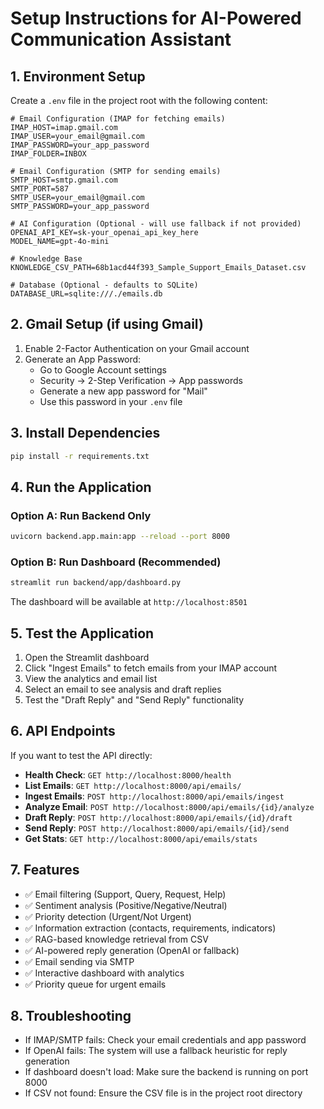 # Setup Instructions for AI-Powered Communication Assistant

## 1. Environment Setup

Create a `.env` file in the project root with the following content:

```env
# Email Configuration (IMAP for fetching emails)
IMAP_HOST=imap.gmail.com
IMAP_USER=your_email@gmail.com
IMAP_PASSWORD=your_app_password
IMAP_FOLDER=INBOX

# Email Configuration (SMTP for sending emails)
SMTP_HOST=smtp.gmail.com
SMTP_PORT=587
SMTP_USER=your_email@gmail.com
SMTP_PASSWORD=your_app_password

# AI Configuration (Optional - will use fallback if not provided)
OPENAI_API_KEY=sk-your_openai_api_key_here
MODEL_NAME=gpt-4o-mini

# Knowledge Base
KNOWLEDGE_CSV_PATH=68b1acd44f393_Sample_Support_Emails_Dataset.csv

# Database (Optional - defaults to SQLite)
DATABASE_URL=sqlite:///./emails.db
```

## 2. Gmail Setup (if using Gmail)

1. Enable 2-Factor Authentication on your Gmail account
2. Generate an App Password:
   - Go to Google Account settings
   - Security → 2-Step Verification → App passwords
   - Generate a new app password for "Mail"
   - Use this password in your `.env` file

## 3. Install Dependencies

```bash
pip install -r requirements.txt
```

## 4. Run the Application

### Option A: Run Backend Only
```bash
uvicorn backend.app.main:app --reload --port 8000
```

### Option B: Run Dashboard (Recommended)
```bash
streamlit run backend/app/dashboard.py
```

The dashboard will be available at `http://localhost:8501`

## 5. Test the Application

1. Open the Streamlit dashboard
2. Click "Ingest Emails" to fetch emails from your IMAP account
3. View the analytics and email list
4. Select an email to see analysis and draft replies
5. Test the "Draft Reply" and "Send Reply" functionality

## 6. API Endpoints

If you want to test the API directly:

- **Health Check**: `GET http://localhost:8000/health`
- **List Emails**: `GET http://localhost:8000/api/emails/`
- **Ingest Emails**: `POST http://localhost:8000/api/emails/ingest`
- **Analyze Email**: `POST http://localhost:8000/api/emails/{id}/analyze`
- **Draft Reply**: `POST http://localhost:8000/api/emails/{id}/draft`
- **Send Reply**: `POST http://localhost:8000/api/emails/{id}/send`
- **Get Stats**: `GET http://localhost:8000/api/emails/stats`

## 7. Features

- ✅ Email filtering (Support, Query, Request, Help)
- ✅ Sentiment analysis (Positive/Negative/Neutral)
- ✅ Priority detection (Urgent/Not Urgent)
- ✅ Information extraction (contacts, requirements, indicators)
- ✅ RAG-based knowledge retrieval from CSV
- ✅ AI-powered reply generation (OpenAI or fallback)
- ✅ Email sending via SMTP
- ✅ Interactive dashboard with analytics
- ✅ Priority queue for urgent emails

## 8. Troubleshooting

- If IMAP/SMTP fails: Check your email credentials and app password
- If OpenAI fails: The system will use a fallback heuristic for reply generation
- If dashboard doesn't load: Make sure the backend is running on port 8000
- If CSV not found: Ensure the CSV file is in the project root directory

